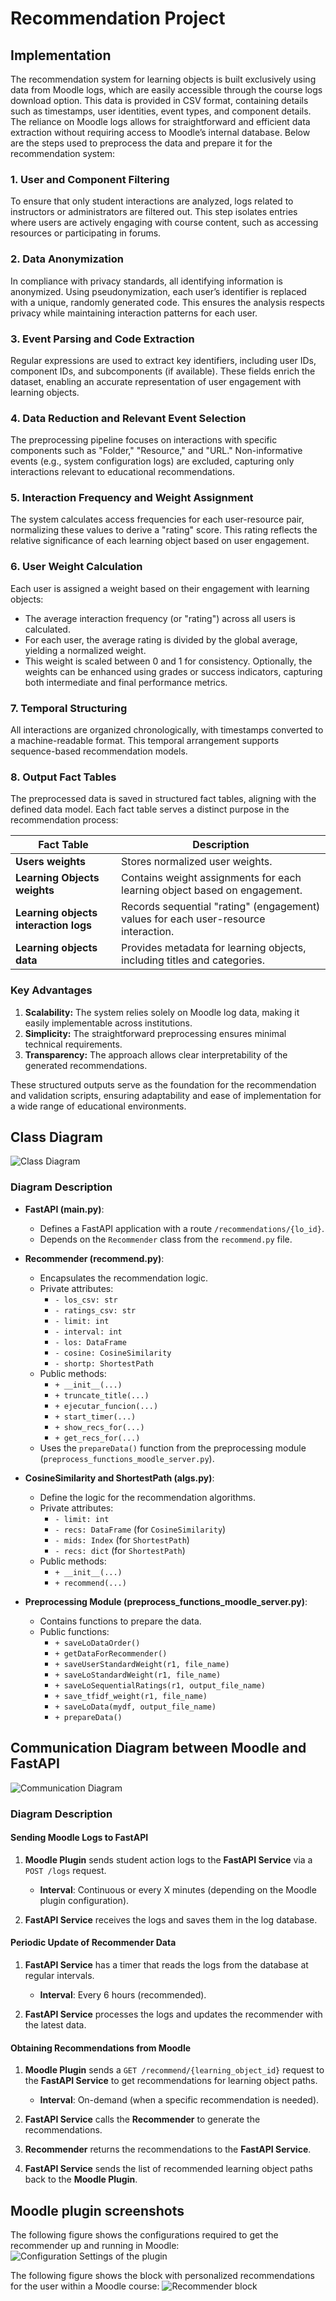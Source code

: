# Recommendation Project
## Implementation

The recommendation system for learning objects is built exclusively using data from Moodle logs, which are easily accessible through the course logs download option. This data is provided in CSV format, containing details such as timestamps, user identities, event types, and component details. The reliance on Moodle logs allows for straightforward and efficient data extraction without requiring access to Moodle’s internal database. Below are the steps used to preprocess the data and prepare it for the recommendation system:

### 1. User and Component Filtering
To ensure that only student interactions are analyzed, logs related to instructors or administrators are filtered out. This step isolates entries where users are actively engaging with course content, such as accessing resources or participating in forums.

### 2. Data Anonymization
In compliance with privacy standards, all identifying information is anonymized. Using pseudonymization, each user’s identifier is replaced with a unique, randomly generated code. This ensures the analysis respects privacy while maintaining interaction patterns for each user.

### 3. Event Parsing and Code Extraction
Regular expressions are used to extract key identifiers, including user IDs, component IDs, and subcomponents (if available). These fields enrich the dataset, enabling an accurate representation of user engagement with learning objects.

### 4. Data Reduction and Relevant Event Selection
The preprocessing pipeline focuses on interactions with specific components such as "Folder," "Resource," and "URL." Non-informative events (e.g., system configuration logs) are excluded, capturing only interactions relevant to educational recommendations.

### 5. Interaction Frequency and Weight Assignment
The system calculates access frequencies for each user-resource pair, normalizing these values to derive a "rating" score. This rating reflects the relative significance of each learning object based on user engagement.

### 6. User Weight Calculation
Each user is assigned a weight based on their engagement with learning objects:
- The average interaction frequency (or "rating") across all users is calculated.
- For each user, the average rating is divided by the global average, yielding a normalized weight.
- This weight is scaled between 0 and 1 for consistency. Optionally, the weights can be enhanced using grades or success indicators, capturing both intermediate and final performance metrics.

### 7. Temporal Structuring
All interactions are organized chronologically, with timestamps converted to a machine-readable format. This temporal arrangement supports sequence-based recommendation models.

### 8. Output Fact Tables
The preprocessed data is saved in structured fact tables, aligning with the defined data model. Each fact table serves a distinct purpose in the recommendation process:

| **Fact Table**                     | **Description**                                                               |
|------------------------------------|-------------------------------------------------------------------------------|
| **Users weights**                  | Stores normalized user weights.                                               |
| **Learning Objects weights**       | Contains weight assignments for each learning object based on engagement.     |
| **Learning objects interaction logs** | Records sequential "rating" (engagement) values for each user-resource interaction. |
| **Learning objects data**          | Provides metadata for learning objects, including titles and categories.      |

### Key Advantages
1. **Scalability:** The system relies solely on Moodle log data, making it easily implementable across institutions.
2. **Simplicity:** The straightforward preprocessing ensures minimal technical requirements.
3. **Transparency:** The approach allows clear interpretability of the generated recommendations.

These structured outputs serve as the foundation for the recommendation and validation scripts, ensuring adaptability and ease of implementation for a wide range of educational environments.

## Class Diagram

![Class Diagram](/imgs/uml_classes.png)

### Diagram Description

- **FastAPI (main.py)**:
  - Defines a FastAPI application with a route `/recommendations/{lo_id}`.
  - Depends on the `Recommender` class from the `recommend.py` file.

- **Recommender (recommend.py)**:
  - Encapsulates the recommendation logic.
  - Private attributes:
    - `- los_csv: str`
    - `- ratings_csv: str`
    - `- limit: int`
    - `- interval: int`
    - `- los: DataFrame`
    - `- cosine: CosineSimilarity`
    - `- shortp: ShortestPath`
  - Public methods:
    - `+ __init__(...)`
    - `+ truncate_title(...)`
    - `+ ejecutar_funcion(...)`
    - `+ start_timer(...)`
    - `+ show_recs_for(...)`
    - `+ get_recs_for(...)`
  - Uses the `prepareData()` function from the preprocessing module (`preprocess_functions_moodle_server.py`).

- **CosineSimilarity and ShortestPath (algs.py)**:
  - Define the logic for the recommendation algorithms.
  - Private attributes:
    - `- limit: int`
    - `- recs: DataFrame` (for `CosineSimilarity`)
    - `- mids: Index` (for `ShortestPath`)
    - `- recs: dict` (for `ShortestPath`)
  - Public methods:
    - `+ __init__(...)`
    - `+ recommend(...)`

- **Preprocessing Module (preprocess_functions_moodle_server.py)**:
  - Contains functions to prepare the data.
  - Public functions:
    - `+ saveLoDataOrder()`
    - `+ getDataForRecommender()`
    - `+ saveUserStandardWeight(r1, file_name)`
    - `+ saveLoStandardWeight(r1, file_name)`
    - `+ saveLoSequentialRatings(r1, output_file_name)`
    - `+ save_tfidf_weight(r1, file_name)`
    - `+ saveLoData(mydf, output_file_name)`
    - `+ prepareData()`

## Communication Diagram between Moodle and FastAPI

![Communication Diagram](/imgs/RecommenderSystem_Communication.png)

### Diagram Description

#### Sending Moodle Logs to FastAPI

1. **Moodle Plugin** sends student action logs to the **FastAPI Service** via a `POST /logs` request.
   - **Interval**: Continuous or every X minutes (depending on the Moodle plugin configuration).

2. **FastAPI Service** receives the logs and saves them in the log database.

#### Periodic Update of Recommender Data

1. **FastAPI Service** has a timer that reads the logs from the database at regular intervals.
   - **Interval**: Every 6 hours (recommended).

2. **FastAPI Service** processes the logs and updates the recommender with the latest data.

#### Obtaining Recommendations from Moodle

1. **Moodle Plugin** sends a `GET /recommend/{learning_object_id}` request to the **FastAPI Service** to get recommendations for learning object paths.
   - **Interval**: On-demand (when a specific recommendation is needed).

2. **FastAPI Service** calls the **Recommender** to generate the recommendations.
3. **Recommender** returns the recommendations to the **FastAPI Service**.
4. **FastAPI Service** sends the list of recommended learning object paths back to the **Moodle Plugin**.

## Moodle plugin screenshots

The following figure shows the configurations required to get the recommender up and running in Moodle:
![Configuration Settings of the plugin](/imgs/recommender_settings_interface.png)

The following figure shows the block with personalized recommendations for the user within a Moodle course:
![Recommender block](/imgs/moodle_recommender_block_interface.png)

